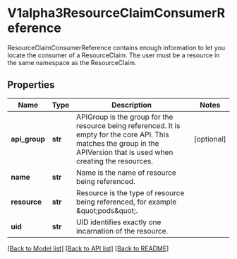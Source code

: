 # V1alpha3ResourceClaimConsumerReference

ResourceClaimConsumerReference contains enough information to let you locate the consumer of a ResourceClaim. The user must be a resource in the same namespace as the ResourceClaim.

## Properties
Name | Type | Description | Notes
------------ | ------------- | ------------- | -------------
**api_group** | **str** | APIGroup is the group for the resource being referenced. It is empty for the core API. This matches the group in the APIVersion that is used when creating the resources. | [optional] 
**name** | **str** | Name is the name of resource being referenced. | 
**resource** | **str** | Resource is the type of resource being referenced, for example \&quot;pods\&quot;. | 
**uid** | **str** | UID identifies exactly one incarnation of the resource. | 

[[Back to Model list]](../README.md#documentation-for-models) [[Back to API list]](../README.md#documentation-for-api-endpoints) [[Back to README]](../README.md)


